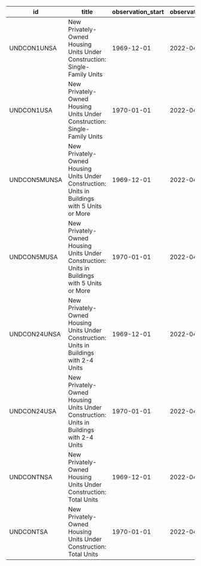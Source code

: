 | id           | title                                                                                         | observation_start   | observation_end   |
|--------------|-----------------------------------------------------------------------------------------------|---------------------|-------------------|
| UNDCON1UNSA  | New Privately-Owned Housing Units Under Construction: Single-Family Units                     | 1969-12-01          | 2022-04-01        |
| UNDCON1USA   | New Privately-Owned Housing Units Under Construction: Single-Family Units                     | 1970-01-01          | 2022-04-01        |
| UNDCON5MUNSA | New Privately-Owned Housing Units Under Construction: Units in Buildings with 5 Units or More | 1969-12-01          | 2022-04-01        |
| UNDCON5MUSA  | New Privately-Owned Housing Units Under Construction: Units in Buildings with 5 Units or More | 1970-01-01          | 2022-04-01        |
| UNDCON24UNSA | New Privately-Owned Housing Units Under Construction: Units in Buildings with 2-4 Units       | 1969-12-01          | 2022-04-01        |
| UNDCON24USA  | New Privately-Owned Housing Units Under Construction: Units in Buildings with 2-4 Units       | 1970-01-01          | 2022-04-01        |
| UNDCONTNSA   | New Privately-Owned Housing Units Under Construction: Total Units                             | 1969-12-01          | 2022-04-01        |
| UNDCONTSA    | New Privately-Owned Housing Units Under Construction: Total Units                             | 1970-01-01          | 2022-04-01        |